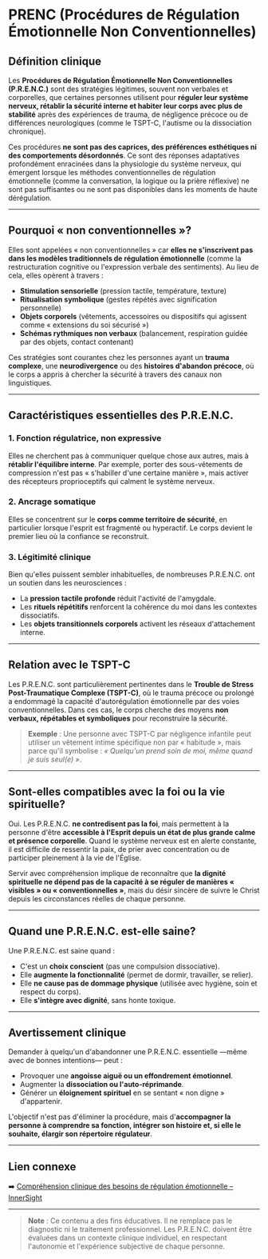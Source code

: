 ﻿# PRENC (Procédures de Régulation Émotionnelle Non Conventionnelles)

## Définition clinique
Les **Procédures de Régulation Émotionnelle Non Conventionnelles (P.R.E.N.C.)** sont des stratégies légitimes, souvent non verbales et corporelles, que certaines personnes utilisent pour **réguler leur système nerveux, rétablir la sécurité interne et habiter leur corps avec plus de stabilité** après des expériences de trauma, de négligence précoce ou de différences neurologiques (comme le TSPT-C, l'autisme ou la dissociation chronique).

Ces procédures **ne sont pas des caprices, des préférences esthétiques ni des comportements désordonnés**. Ce sont des réponses adaptatives profondément enracinées dans la physiologie du système nerveux, qui émergent lorsque les méthodes conventionnelles de régulation émotionnelle (comme la conversation, la logique ou la prière réflexive) ne sont pas suffisantes ou ne sont pas disponibles dans les moments de haute dérégulation.

---

## Pourquoi « non conventionnelles »?
Elles sont appelées « non conventionnelles » car **elles ne s'inscrivent pas dans les modèles traditionnels de régulation émotionnelle** (comme la restructuration cognitive ou l'expression verbale des sentiments). Au lieu de cela, elles opèrent à travers :

- **Stimulation sensorielle** (pression tactile, température, texture)  
- **Ritualisation symbolique** (gestes répétés avec signification personnelle)  
- **Objets corporels** (vêtements, accessoires ou dispositifs qui agissent comme « extensions du soi sécurisé »)  
- **Schémas rythmiques non verbaux** (balancement, respiration guidée par des objets, contact contenant)

Ces stratégies sont courantes chez les personnes ayant un **trauma complexe**, une **neurodivergence** ou des **histoires d'abandon précoce**, où le corps a appris à chercher la sécurité à travers des canaux non linguistiques.

---

## Caractéristiques essentielles des P.R.E.N.C.

### 1. **Fonction régulatrice, non expressive**
Elles ne cherchent pas à communiquer quelque chose aux autres, mais à **rétablir l'équilibre interne**. Par exemple, porter des sous-vêtements de compression n'est pas « s'habiller d'une certaine manière », mais activer des récepteurs proprioceptifs qui calment le système nerveux.

### 2. **Ancrage somatique**
Elles se concentrent sur le **corps comme territoire de sécurité**, en particulier lorsque l'esprit est fragmenté ou hyperactif. Le corps devient le premier lieu où la confiance se reconstruit.

### 3. **Légitimité clinique**
Bien qu'elles puissent sembler inhabituelles, de nombreuses P.R.E.N.C. ont un soutien dans les neurosciences :
- La **pression tactile profonde** réduit l'activité de l'amygdale.
- Les **rituels répétitifs** renforcent la cohérence du moi dans les contextes dissociatifs.
- Les **objets transitionnels corporels** activent les réseaux d'attachement interne.

---

## Relation avec le TSPT-C
Les P.R.E.N.C. sont particulièrement pertinentes dans le **Trouble de Stress Post-Traumatique Complexe (TSPT-C)**, où le trauma précoce ou prolongé a endommagé la capacité d'autorégulation émotionnelle par des voies conventionnelles. Dans ces cas, le corps cherche des moyens **non verbaux, répétables et symboliques** pour reconstruire la sécurité.

> **Exemple** : Une personne avec TSPT-C par négligence infantile peut utiliser un vêtement intime spécifique non par « habitude », mais parce qu'il symbolise : *« Quelqu'un prend soin de moi, même quand je suis seul(e) »*.

---

## Sont-elles compatibles avec la foi ou la vie spirituelle?
Oui. Les P.R.E.N.C. **ne contredisent pas la foi**, mais permettent à la personne d'être **accessible à l'Esprit depuis un état de plus grande calme et présence corporelle**. Quand le système nerveux est en alerte constante, il est difficile de ressentir la paix, de prier avec concentration ou de participer pleinement à la vie de l'Église.

Servir avec compréhension implique de reconnaître que **la dignité spirituelle ne dépend pas de la capacité à se réguler de manières « visibles » ou « conventionnelles »**, mais du désir sincère de suivre le Christ depuis les circonstances réelles de chaque personne.

---

## Quand une P.R.E.N.C. est-elle saine?
Une P.R.E.N.C. est saine quand :
- C'est un **choix conscient** (pas une compulsion dissociative).
- Elle **augmente la fonctionnalité** (permet de dormir, travailler, se relier).
- Elle **ne cause pas de dommage physique** (utilisée avec hygiène, soin et respect du corps).
- Elle **s'intègre avec dignité**, sans honte toxique.

---

## Avertissement clinique
Demander à quelqu'un d'abandonner une P.R.E.N.C. essentielle —même avec de bonnes intentions— peut :
- Provoquer une **angoisse aiguë ou un effondrement émotionnel**.
- Augmenter la **dissociation ou l'auto-réprimande**.
- Générer un **éloignement spirituel** en se sentant « non digne » d'appartenir.

L'objectif n'est pas d'éliminer la procédure, mais d'**accompagner la personne à comprendre sa fonction, intégrer son histoire et, si elle le souhaite, élargir son répertoire régulateur**.

---

## Lien connexe
➡️ [Compréhension clinique des besoins de régulation émotionnelle – InnerSight](https://inner-clarity.github.io/InnerSight/)

---

> **Note** : Ce contenu a des fins éducatives. Il ne remplace pas le diagnostic ni le traitement professionnel. Les P.R.E.N.C. doivent être évaluées dans un contexte clinique individuel, en respectant l'autonomie et l'expérience subjective de chaque personne.
